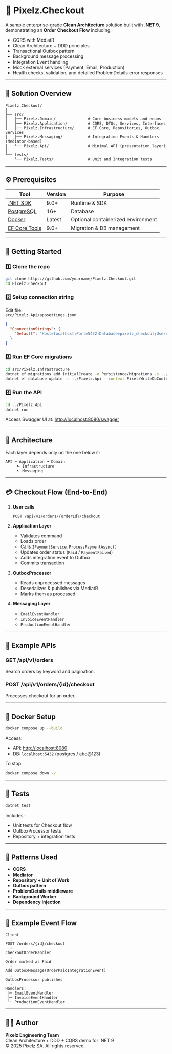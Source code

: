 # 🧾 Pixelz.Checkout

A sample enterprise-grade **Clean Architecture** solution built with **.NET 9**, demonstrating an **Order Checkout Flow** including:
- CQRS with MediatR
- Clean Architecture + DDD principles
- Transactional Outbox pattern
- Background message processing
- Integration Event handling
- Mock external services (Payment, Email, Production)
- Health checks, validation, and detailed ProblemDetails error responses

---

## 🧩 Solution Overview

```
Pixelz.Checkout/
│
├── src/
│   ├── Pixelz.Domain/              # Core business models and enums
│   ├── Pixelz.Application/         # CQRS, DTOs, Services, Interfaces
│   ├── Pixelz.Infrastructure/      # EF Core, Repositories, Outbox, Services
│   ├── Pixelz.Messaging/           # Integration Events & Handlers (Mediator-based)
│   └── Pixelz.Api/                 # Minimal API (presentation layer)
│
└── tests/
    └── Pixelz.Tests/               # Unit and Integration tests
```

---

## ⚙️ Prerequisites

| Tool | Version | Purpose |
|------|----------|----------|
| [.NET SDK](https://dotnet.microsoft.com/) | 9.0+ | Runtime & SDK |
| [PostgreSQL](https://www.postgresql.org/) | 16+ | Database |
| [Docker](https://www.docker.com/) | Latest | Optional containerized environment |
| [EF Core Tools](https://learn.microsoft.com/ef/core/) | 9.0+ | Migration & DB management |

---

## 🚀 Getting Started

### 1️⃣ Clone the repo
```bash
git clone https://github.com/yourname/Pixelz.Checkout.git
cd Pixelz.Checkout
```

### 2️⃣ Setup connection string

Edit file:  
`src/Pixelz.Api/appsettings.json`
```json
{
  "ConnectionStrings": {
    "Default": "Host=localhost;Port=5432;Database=pixelz_checkout;Username=postgres;Password=abc@123"
  }
}
```

### 3️⃣ Run EF Core migrations
```bash
cd src/Pixelz.Infrastructure
dotnet ef migrations add InitialCreate -o Persistence/Migrations -s ../Pixelz.Api --context PixelzWriteDbContext
dotnet ef database update -s ../Pixelz.Api --context PixelzWriteDbContext
```

### 4️⃣ Run the API
```bash
cd ../Pixelz.Api
dotnet run
```

Access Swagger UI at: [http://localhost:8080/swagger](http://localhost:8080/swagger)

---

## 🧠 Architecture

Each layer depends only on the one below it:

```
API ➜ Application ➜ Domain
     ⬑ Infrastructure
     ⬑ Messaging
```

---

## 💳 Checkout Flow (End-to-End)

1. **User calls**
   ```
   POST /api/v1/orders/{orderId}/checkout
   ```

2. **Application Layer**
   - Validates command
   - Loads order
   - Calls `IPaymentService.ProcessPaymentAsync()`
   - Updates order status (`Paid` / `PaymentFailed`)
   - Adds integration event to Outbox
   - Commits transaction

3. **OutboxProcessor**
   - Reads unprocessed messages
   - Deserializes & publishes via MediatR
   - Marks them as processed

4. **Messaging Layer**
   - `EmailEventHandler`
   - `InvoiceEventHandler`
   - `ProductionEventHandler`

---

## 🧾 Example APIs

### GET /api/v1/orders
Search orders by keyword and pagination.

### POST /api/v1/orders/{id}/checkout
Processes checkout for an order.

---

## 🧰 Docker Setup

```bash
docker compose up --build
```

Access:
- API: [http://localhost:8080](http://localhost:8080)
- DB: `localhost:5432` (postgres / abc@123)

To stop:
```bash
docker compose down -v
```

---

## 🧪 Tests

```bash
dotnet test
```

Includes:
- Unit tests for Checkout flow
- OutboxProcessor tests
- Repository + integration tests

---

## 🧠 Patterns Used

- **CQRS**
- **Mediator**
- **Repository + Unit of Work**
- **Outbox pattern**
- **ProblemDetails middleware**
- **Background Worker**
- **Dependency Injection**

---

## 🧭 Example Event Flow

```
Client
  ↓
POST /orders/{id}/checkout
  ↓
CheckoutOrderHandler
  ↓
Order marked as Paid
  ↓
Add OutboxMessage(OrderPaidIntegrationEvent)
  ↓
OutboxProcessor publishes
  ↓
Handlers:
 ├─ EmailEventHandler
 ├─ InvoiceEventHandler
 └─ ProductionEventHandler
```

---

## 🧑‍💻 Author

**Pixelz Engineering Team**  
Clean Architecture + DDD + CQRS demo for .NET 9  
© 2025 Pixelz SA. All rights reserved.
